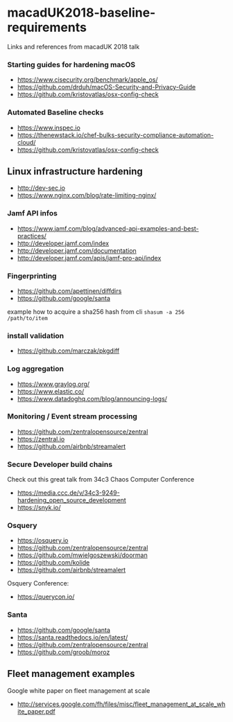 # macadUK2018-baseline-requirements
Links and references from macadUK 2018 talk


### Starting guides for hardening macOS

- <https://www.cisecurity.org/benchmark/apple_os/>
- <https://github.com/drduh/macOS-Security-and-Privacy-Guide>
- <https://github.com/kristovatlas/osx-config-check>


### Automated Baseline checks 

- <https://www.inspec.io>
- <https://thenewstack.io/chef-bulks-security-compliance-automation-cloud/>
- <https://github.com/kristovatlas/osx-config-check>

## Linux infrastructure hardening

- <http://dev-sec.io>
- <https://www.nginx.com/blog/rate-limiting-nginx/>

### Jamf API infos

- <https://www.jamf.com/blog/advanced-api-examples-and-best-practices/>
- <http://developer.jamf.com/index>
- <http://developer.jamf.com/documentation>
- <http://developer.jamf.com/apis/jamf-pro-api/index>

### Fingerprinting

- <https://github.com/apettinen/diffdirs>
- <https://github.com/google/santa>

example how to acquire a sha256 hash from cli `shasum -a 256 /path/to/item`

### install validation

- <https://github.com/marczak/pkgdiff> 

### Log aggregation

- <https://www.graylog.org/>
- <https://www.elastic.co/>
- <https://www.datadoghq.com/blog/announcing-logs/>

### Monitoring / Event stream processing

- <https://github.com/zentralopensource/zentral>
- <https://zentral.io>
- <https://github.com/airbnb/streamalert>

### Secure Developer build chains

Check out this great talk from 34c3 Chaos Computer Conference

- <https://media.ccc.de/v/34c3-9249-hardening_open_source_development>
- <https://snyk.io/>

### Osquery


- <https://osquery.io>
- <https://github.com/zentralopensource/zentral>
- <https://github.com/mwielgoszewski/doorman>
- <https://github.com/kolide>
- <https://github.com/airbnb/streamalert>

Osquery Conference:
- <https://querycon.io/>


### Santa
- <https://github.com/google/santa>
- <https://santa.readthedocs.io/en/latest/>
- <https://github.com/zentralopensource/zentral>
- <https://github.com/groob/moroz>

## Fleet management examples

Google white paper on fleet management at scale

- <http://services.google.com/fh/files/misc/fleet_management_at_scale_white_paper.pdf>


